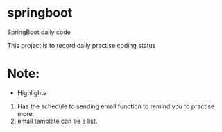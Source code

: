 # springboot
SpringBoot daily code

This project is to record daily practise coding status 

# Note: 
* Highlights
1. Has the schedule to sending email function to remind you to practise more.
2. email template can be a list.
